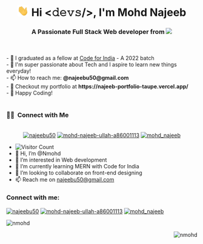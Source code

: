 <h1 align="center"><img src="https://raw.githubusercontent.com/ABSphreak/ABSphreak/master/gifs/Hi.gif" width="30px" /> Hi <𝚍𝚎𝚟𝚜/>, I'm Mohd Najeeb </h1>
<h3 align="center">A Passionate Full Stack Web developer from <img src="https://icons.iconarchive.com/icons/wikipedia/flags/64/IN-India-Flag-icon.png" width="25 style="vertical-align: bottom"/>   </h3>

</br>
</br>
- 🔭 I graduated as a fellow at <a href="https://codeforindia.com/">Code for India</a> - A 2022 batch </br>
- 🤩 I'm super passionate about Tech and I aspire to learn new things everyday! </br>
- 📫 How to reach me: <b>@najeebu50@gmail.com</b> </br>
- 🌱 Checkout my portfolio at <b>https://najeeb-portfolio-taupe.vercel.app/</b> </br>
- 🚀 Happy Coding!
  
</br>
</br>

<h3> 🤝🏻 &nbsp;Connect with Me </h3> 

<p align="center">
<br>
<a href="https://twitter.com/najeebu50" target="blank"><img align="center" src="https://raw.githubusercontent.com/rahuldkjain/github-profile-readme-generator/master/src/images/icons/Social/twitter.svg" alt="najeebu50" height="30" width="40" /></a>
<a href="https://www.linkedin.com/in/mohd-najeeb-ullah-a86001113/" target="blank"><img align="center" src="https://raw.githubusercontent.com/rahuldkjain/github-profile-readme-generator/master/src/images/icons/Social/linked-in-alt.svg" alt="mohd-najeeb-ullah-a86001113" height="30" width="40" /></a>
<a href="https://instagram.com/0000000_060516_065152_00516500/" target="blank"><img align="center" src="https://raw.githubusercontent.com/rahuldkjain/github-profile-readme-generator/master/src/images/icons/Social/instagram.svg" alt="mohd_najeeb" height="30" width="40" /></a>
</p>













- ![Visitor Count](https://profile-counter.glitch.me/{codewithfaizan}/count.svg)
- 👋 Hi, I’m @Nmohd
- 👀 I’m interested in Web development
- 🌱 I’m currently learning MERN with Code for India
- 💞️ I’m looking to collaborate on front-end designing
- 📫 Reach me on najeebu50@gmail.com


<h3 align="left">Connect with me:</h3>
<p align="left">
<!-- <a href="https://dev.to/Abdul535" target="blank"><img align="center" src="https://raw.githubusercontent.com/rahuldkjain/github-profile-readme-generator/master/src/images/icons/Social/devto.svg" alt="Abdul535" height="30" width="40" /></a> -->
  
<a href="https://twitter.com/najeebu50" target="blank"><img align="center" src="https://raw.githubusercontent.com/rahuldkjain/github-profile-readme-generator/master/src/images/icons/Social/twitter.svg" alt="najeebu50" height="30" width="40" /></a>
<a href="https://www.linkedin.com/in/mohd-najeeb-ullah-a86001113/" target="blank"><img align="center" src="https://raw.githubusercontent.com/rahuldkjain/github-profile-readme-generator/master/src/images/icons/Social/linked-in-alt.svg" alt="mohd-najeeb-ullah-a86001113" height="30" width="40" /></a>
<a href="https://instagram.com/0000000_060516_065152_00516500/" target="blank"><img align="center" src="https://raw.githubusercontent.com/rahuldkjain/github-profile-readme-generator/master/src/images/icons/Social/instagram.svg" alt="mohd_najeeb" height="30" width="40" /></a>
<!--<a href="https://leetcode.com/Najeebu50/" target="blank"> Leet Code</a>-->
</p>

<p><img align="left" src="https://github-readme-streak-stats.herokuapp.com/?user=nmohd&" alt="nmohd" /></p><br>

<!--<p>&nbsp;<img align="center" src="https://github-readme-stats.vercel.app/api?username=nmohd&show_icons=true&locale=en" alt="nmohd" /></p><br> -->

<p><img align="right" src="https://github-readme-stats.vercel.app/api/top-langs?username=nmohd&show_icons=true&locale=en&layout=compact" alt="nmohd" /></p><br>







<!---
Nmohd/Nmohd is a ✨ special ✨ repository because its `README.md` (this file) appears on your GitHub profile.
You can click the Preview link to take a look at your changes.
--->
